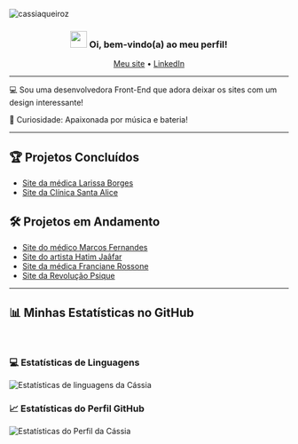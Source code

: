 <!-- Visualizações do Perfil -->
<p align="left"> <img src="https://komarev.com/ghpvc/?username=cassiaqueiroz&label=Profile%20views&color=a999e2&style=flat" alt="cassiaqueiroz" /> </p>

<!-- Título e Saudação -->
<h3 align="center"><img src="https://images.emojiterra.com/google/noto-emoji/animated-emoji/1f44b-1f3fb.gif" width="30px"> Oi, bem-vindo(a) ao meu perfil!</h3>

<p align="center">
  <a href="https://cassiaqueirozcodelab.com.br">Meu site</a> •
  <a href="https://www.linkedin.com/in/cassia-queiroz/">LinkedIn</a>
</p>

<!-- Sobre Mim -->
---
💻 Sou uma desenvolvedora Front-End que adora deixar os sites com um design interessante!

🥁 Curiosidade: Apaixonada por música e bateria! 

---

<!-- Seção de Projetos -->
## 🏆 Projetos Concluídos
- [Site da médica Larissa Borges](https://dralarissaborges.com.br)
- [Site da Clínica Santa Alice](https://cassiaqueiroz.github.io/clinica-santa-alice/)

## 🛠️ Projetos em Andamento
- [Site do médico Marcos Fernandes](https://drmarcosfernandes.com)
- [Site do artista Hatim Jaâfar](https://e-commerce-done-delta.vercel.app/) 
- [Site da médica Franciane Rossone](https://cassiaqueiroz.github.io/dra-franciane-rossone/)
- [Site da Revolução Psique](https://cassiaqueiroz.github.io/modelo/)

---

<!-- Estatísticas do GitHub -->
## 📊 Minhas Estatísticas no GitHub 
<br/>

### 💻 Estatísticas de Linguagens
![Estatísticas de linguagens da Cássia](https://github-readme-stats.vercel.app/api/top-langs?username=cassiaqueiroz&langs_count=10&show_icons=true&locale=pt-br&layout=compact&theme=light&title_color=8b53fe)

<!-- ### 🔥 Estatísticas de Streak
![Estatísticas de Streak da Cássia](https://github-readme-streak-stats.herokuapp.com/?user=cassiaqueiroz&theme=light&title_color=8b53fe&currStreakLabel=a999e2) -->

### 📈 Estatísticas do Perfil GitHub
![Estatísticas do Perfil da Cássia](https://github-readme-stats.anuraghazra1.vercel.app/api?username=cassiaqueiroz&show_icons=true&theme=light&title_color=8b53fe)
